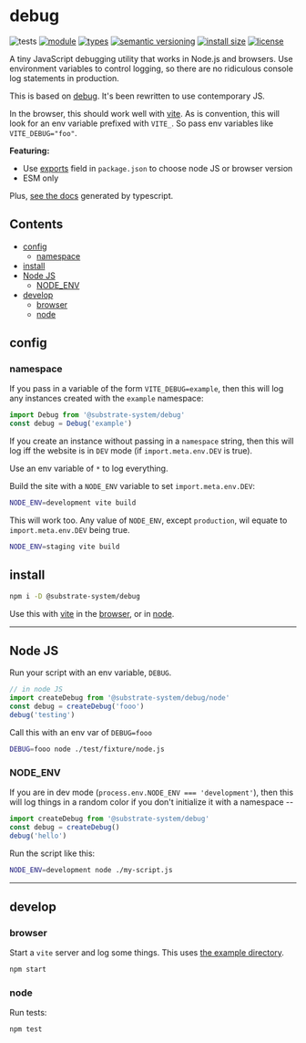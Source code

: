 # debug
![tests](https://github.com/substrate-system/debug/actions/workflows/nodejs.yml/badge.svg)
[![module](https://img.shields.io/badge/module-ESM-blue?style=flat-square)](README.md)
[![types](https://img.shields.io/npm/types/@substrate-system/debug?style=flat-square)](README.md)
[![semantic versioning](https://img.shields.io/badge/semver-2.0.0-blue?logo=semver&style=flat-square)](https://semver.org/)
[![install size](https://flat.badgen.net/packagephobia/install/@substrate-system/debug)](https://packagephobia.com/result?p=@substrate-system/debug)
[![license](https://img.shields.io/badge/license-MIT-brightgreen?style=flat-square)](LICENSE)

A tiny JavaScript debugging utility that works in Node.js and browsers. Use environment variables to control logging, so there are no ridiculous console log statements in production.

This is based on [debug](https://github.com/debug-js/debug). It's been rewritten to use contemporary JS.

In the browser, this should work well with [vite](https://vite.dev/). As is
convention, this will look for an env variable prefixed with `VITE_`. So pass
env variables like `VITE_DEBUG="foo"`.

**Featuring:**
* Use [exports](https://github.com/substrate-system/debug/blob/main/package.json#L31) field in `package.json` to choose node JS or browser version
* ESM only

Plus, [see the docs](https://substrate-system.github.io/debug/) generated by typescript.

## Contents

<!-- toc -->

- [config](#config)
  * [namespace](#namespace)
- [install](#install)
- [Node JS](#node-js)
  * [NODE_ENV](#node_env)
- [develop](#develop)
  * [browser](#browser)
  * [node](#node)

<!-- tocstop -->

## config

### namespace
If you pass in a variable of the form `VITE_DEBUG=example`, then this will log
any instances created with the `example` namespace:

```js
import Debug from '@substrate-system/debug'
const debug = Debug('example')
```

If you create an instance without passing in a `namespace` string, then this
will log iff the website is in `DEV` mode (if `import.meta.env.DEV` is true).

Use an env variable of `*` to log everything.

Build the site with a `NODE_ENV` variable to set `import.meta.env.DEV`:

```sh
NODE_ENV=development vite build
```

This will work too. Any value of `NODE_ENV`, except `production`, wil equate to
`import.meta.env.DEV` being true.

```sh
NODE_ENV=staging vite build
```

## install

```sh
npm i -D @substrate-system/debug
```

Use this with [vite](https://vitejs.dev/) in the [browser](#browser), or
in [node](#node-JS).

------------------------------------------------------------------

## Node JS
Run your script with an env variable, `DEBUG`.

```js
// in node JS
import createDebug from '@substrate-system/debug/node'
const debug = createDebug('fooo')
debug('testing')
```

Call this with an env var of `DEBUG=fooo`
```sh
DEBUG=fooo node ./test/fixture/node.js
```

### NODE_ENV
If you are in dev mode (`process.env.NODE_ENV === 'development'`), then this will log things in a random color if you don't initialize it with a namespace --

```js
import createDebug from '@substrate-system/debug'
const debug = createDebug()
debug('hello')
```

Run the script like this:
```sh
NODE_ENV=development node ./my-script.js
```

-------------------------------------------------------------------

## develop

### browser
Start a `vite` server and log some things. This uses [the example directory](./example/).

```sh
npm start
```

### node
Run tests:

```sh
npm test
```
